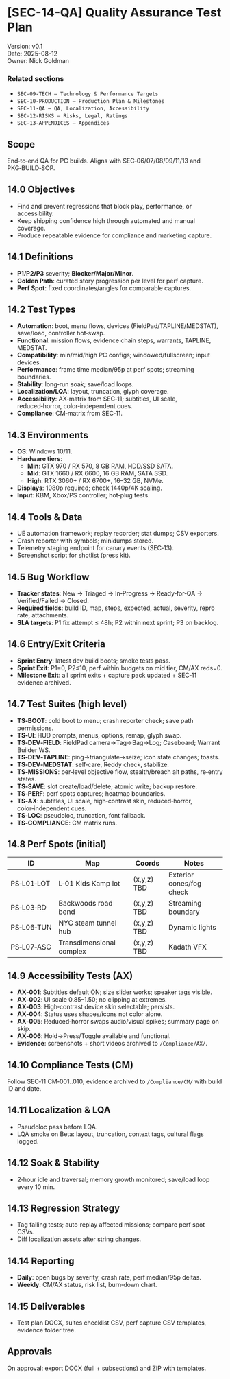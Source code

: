 # [SEC-14-QA] Quality Assurance Test Plan
Version: v0.1  
Date: 2025-08-12  
Owner: Nick Goldman

### Related sections
- `SEC-09-TECH — Technology & Performance Targets`
- `SEC-10-PRODUCTION — Production Plan & Milestones`
- `SEC-11-QA — QA, Localization, Accessibility`
- `SEC-12-RISKS — Risks, Legal, Ratings`
- `SEC-13-APPENDICES — Appendices`

## **Scope**
End‑to‑end QA for PC builds. Aligns with SEC‑06/07/08/09/11/13 and PKG‑BUILD‑SOP.

## **14.0 Objectives**

* Find and prevent regressions that block play, performance, or accessibility.
* Keep shipping confidence high through automated and manual coverage.
* Produce repeatable evidence for compliance and marketing capture.

## **14.1 Definitions**

* **P1/P2/P3** severity; **Blocker/Major/Minor**.
* **Golden Path**: curated story progression per level for perf capture.
* **Perf Spot**: fixed coordinates/angles for comparable captures.

## **14.2 Test Types**

* **Automation**: boot, menu flows, devices (FieldPad/TAPLINE/MEDSTAT), save/load, controller hot‑swap.
* **Functional**: mission flows, evidence chain steps, warrants, TAPLINE, MEDSTAT.
* **Compatibility**: min/mid/high PC configs; windowed/fullscreen; input devices.
* **Performance**: frame time median/95p at perf spots; streaming boundaries.
* **Stability**: long‑run soak; save/load loops.
* **Localization/LQA**: layout, truncation, glyph coverage.
* **Accessibility**: AX‑matrix from SEC‑11; subtitles, UI scale, reduced‑horror, color‑independent cues.
* **Compliance**: CM‑matrix from SEC‑11.

## **14.3 Environments**

* **OS**: Windows 10/11.
* **Hardware tiers**:
  * **Min**: GTX 970 / RX 570, 8 GB RAM, HDD/SSD SATA.
  * **Mid**: GTX 1660 / RX 6600, 16 GB RAM, SATA SSD.
  * **High**: RTX 3060+ / RX 6700+, 16–32 GB, NVMe.
* **Displays**: 1080p required; check 1440p/4K scaling.
* **Input**: KBM, Xbox/PS controller; hot‑plug tests.

## **14.4 Tools & Data**

* UE automation framework; replay recorder; stat dumps; CSV exporters.
* Crash reporter with symbols; minidumps stored.
* Telemetry staging endpoint for canary events (SEC‑13).
* Screenshot script for shotlist (press kit).

## **14.5 Bug Workflow**

* **Tracker states**: New → Triaged → In‑Progress → Ready‑for‑QA → Verified/Failed → Closed.
* **Required fields**: build ID, map, steps, expected, actual, severity, repro rate, attachments.
* **SLA targets**: P1 fix attempt ≤ 48h; P2 within next sprint; P3 on backlog.

## **14.6 Entry/Exit Criteria**

* **Sprint Entry**: latest dev build boots; smoke tests pass.
* **Sprint Exit**: P1=0, P2≤10, perf within budgets on mid tier, CM/AX reds=0.
* **Milestone Exit**: all sprint exits + capture pack updated + SEC‑11 evidence archived.

## **14.7 Test Suites (high level)**

* **TS‑BOOT**: cold boot to menu; crash reporter check; save path permissions.
* **TS‑UI**: HUD prompts, menus, options, remap, glyph swap.
* **TS‑DEV‑FIELD**: FieldPad camera→Tag→Bag→Log; Caseboard; Warrant Builder WS.
* **TS‑DEV‑TAPLINE**: ping→triangulate→seize; icon state changes; toasts.
* **TS‑DEV‑MEDSTAT**: self‑care, Reddy check, stabilize.
* **TS‑MISSIONS**: per‑level objective flow, stealth/breach alt paths, re‑entry states.
* **TS‑SAVE**: slot create/load/delete; atomic write; backup restore.
* **TS‑PERF**: perf spots captures; heatmap boundaries.
* **TS‑AX**: subtitles, UI scale, high‑contrast skin, reduced‑horror, color‑independent cues.
* **TS‑LOC**: pseudoloc, truncation, font fallback.
* **TS‑COMPLIANCE**: CM matrix runs.

## **14.8 Perf Spots (initial)**

| ID | Map | Coords | Notes |
|---|---|---|---|
| PS‑L01‑LOT | L‑01 Kids Kamp lot | (x,y,z) TBD | Exterior cones/fog check |
| PS‑L03‑RD | Backwoods road bend | (x,y,z) TBD | Streaming boundary |
| PS‑L06‑TUN | NYC steam tunnel hub | (x,y,z) TBD | Dynamic lights |
| PS‑L07‑ASC | Transdimensional complex | (x,y,z) TBD | Kadath VFX |

## **14.9 Accessibility Tests (AX)**

* **AX‑001**: Subtitles default ON; size slider works; speaker tags visible.
* **AX‑002**: UI scale 0.85–1.50; no clipping at extremes.
* **AX‑003**: High‑contrast device skin selectable; persists.
* **AX‑004**: Status uses shapes/icons not color alone.
* **AX‑005**: Reduced‑horror swaps audio/visual spikes; summary page on skip.
* **AX‑006**: Hold→Press/Toggle available and functional.
* **Evidence**: screenshots + short videos archived to `/Compliance/AX/`.

## **14.10 Compliance Tests (CM)**
Follow SEC‑11 CM‑001..010; evidence archived to `/Compliance/CM/` with build ID and date.

## **14.11 Localization & LQA**

* Pseudoloc pass before LQA.
* LQA smoke on Beta: layout, truncation, context tags, cultural flags logged.

## **14.12 Soak & Stability**

* 2‑hour idle and traversal; memory growth monitored; save/load loop every 10 min.

## **14.13 Regression Strategy**

* Tag failing tests; auto‑replay affected missions; compare perf spot CSVs.
* Diff localization assets after string changes.

## **14.14 Reporting**

* **Daily**: open bugs by severity, crash rate, perf median/95p deltas.
* **Weekly**: CM/AX status, risk list, burn‑down chart.

## **14.15 Deliverables**

* Test plan DOCX, suites checklist CSV, perf capture CSV templates, evidence folder tree.

## **Approvals**
On approval: export DOCX (full + subsections) and ZIP with templates.
